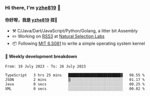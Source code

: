 ### Hi there, I'm [yzhe819](https://github.com/yzhe819) 👋

#### 你好呀，我是 [yzhe819](https://github.com/yzhe819) 捏👋

- :hammer_and_pick: C/Java/Dart/JavaScript/Python/Golang, a litter bit Assembly
- :pencil2: Working on [RSS3](https://github.com/NaturalSelectionLabs/RSS3) at [Natural Selection Labs](https://github.com/NaturalSelectionLabs)
- 📦 Following [MIT 6.S081](https://pdos.csail.mit.edu/6.S081/2020/) to write a simple operating system kernel



#### 📝 Weekly development breakdown

<!--START_SECTION:waka-->

```txt
From: 19 July 2023 - To: 26 July 2023

TypeScript   3 hrs 25 mins   ████████████████████████▓   98.55 %
JSON         2 mins          ▒░░░░░░░░░░░░░░░░░░░░░░░░   01.17 %
Java         0 secs          ░░░░░░░░░░░░░░░░░░░░░░░░░   00.25 %
XML          0 secs          ░░░░░░░░░░░░░░░░░░░░░░░░░   00.02 %
```

<!--END_SECTION:waka-->



